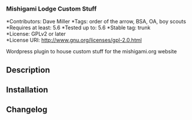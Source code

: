 ### Mishigami Lodge Custom Stuff 
*Contributors: Dave Miller
*Tags: order of the arrow, BSA, OA, boy scouts  
*Requires at least: 5.6
*Tested up to: 5.6
*Stable tag: trunk  
*License: GPLv2 or later  
*License URI: http://www.gnu.org/licenses/gpl-2.0.html

Wordpress plugin to house custom stuff for the mishigami.org website

## Description

## Installation 


## Changelog

